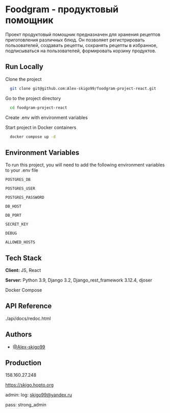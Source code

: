 
# Foodgram - продуктовый помощник

Проект продуктовый помощник предназначен для хранения рецептов приготовления различных блюд. Он позволяет регистрировать пользователей, создавать рецепты, сохранять рецепты в избранное, подписываться на пользователей, формировать корзину продуктов.
## Run Locally

Clone the project

```bash
  git clone git@github.com:Alex-skigo99/foodgram-project-react.git
```

Go to the project directory

```bash
  cd foodgram-project-react
```

Create .env with environment variables

Start project in Docker containers

```bash
  docker compose up -d
```



## Environment Variables

To run this project, you will need to add the following environment variables to your .env file

`POSTGRES_DB`

`POSTGRES_USER`

`POSTGRES_PASSWORD`

`DB_HOST`

`DB_PORT`

`SECRET_KEY`

`DEBUG`

`ALLOWED_HOSTS`
## Tech Stack

**Client:** JS, React 

**Server:** 
Python 3.9,
Django 3.2,
Django_rest_framework 3.12.4,
djoser

Docker Compose



## API Reference

./api/docs/redoc.html




## Authors

- [@Alex-skigo99](https://www.github.com/Alex-skigo99)



## Production

158.160.27.248

https://skigo.hopto.org

admin:
log: skigo99@yandex.ru

pass: strong_admin